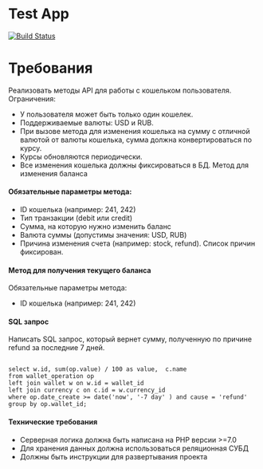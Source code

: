 Test App
====================

[![Build Status](https://travis-ci.org/dimajolkin/test-wallet.svg?branch=master)](https://travis-ci.org/dimajolkin/test-wallet)

# Требования

Реализовать методы API для работы с кошельком пользователя. Ограничения:
* У пользователя может быть только один кошелек.
* Поддерживаемые валюты: USD и RUB.
* При вызове метода для изменения кошелька на сумму с отличной валютой от валюты кошелька, сумма должна конвертироваться по курсу. 
* Курсы обновляются периодически.
* Все изменения кошелька должны фиксироваться в БД.
Метод для изменения баланса

#### Обязательные параметры метода:
* ID кошелька (например: 241, 242)
* Тип транзакции (debit или credit)
* Сумма, на которую нужно изменить баланс
* Валюта суммы (допустимы значения: USD, RUB)
* Причина изменения счета (например: stock, refund). Список причин фиксирован.

#### Метод для получения текущего баланса 
Обязательные параметры метода:
* ID кошелька (например: 241, 242)

#### SQL запрос
Написать SQL запрос, который вернет сумму, полученную по причине refund за последние 7 дней.
```sqlite

select w.id, sum(op.value) / 100 as value,  c.name
from wallet_operation op
left join wallet w on w.id = wallet_id
left join currency c on c.id = w.currency_id
where op.date_create >= date('now', '-7 day' ) and cause = 'refund'
group by op.wallet_id;

```

#### Технические требования
* Серверная логика должна быть написана на PHP версии >=7.0
* Для хранения данных должна использоваться реляционная СУБД
* Должны быть инструкции для развертывания проекта
